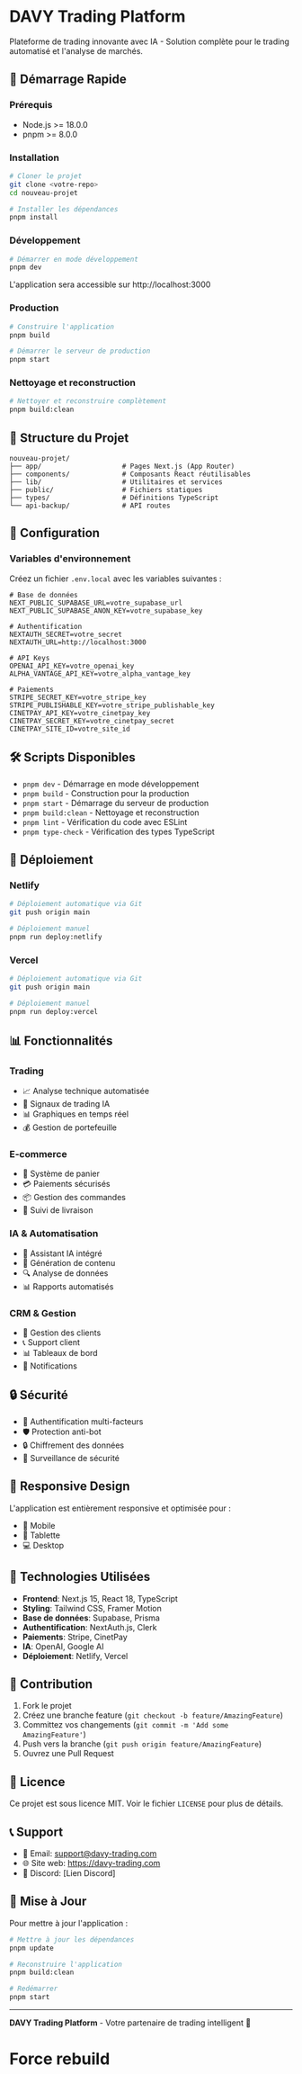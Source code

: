 # DAVY Trading Platform

Plateforme de trading innovante avec IA - Solution complète pour le trading automatisé et l'analyse de marchés.

## 🚀 Démarrage Rapide

### Prérequis
- Node.js >= 18.0.0
- pnpm >= 8.0.0

### Installation
```bash
# Cloner le projet
git clone <votre-repo>
cd nouveau-projet

# Installer les dépendances
pnpm install
```

### Développement
```bash
# Démarrer en mode développement
pnpm dev
```
L'application sera accessible sur http://localhost:3000

### Production
```bash
# Construire l'application
pnpm build

# Démarrer le serveur de production
pnpm start
```

### Nettoyage et reconstruction
```bash
# Nettoyer et reconstruire complètement
pnpm build:clean
```

## 📁 Structure du Projet

```
nouveau-projet/
├── app/                    # Pages Next.js (App Router)
├── components/             # Composants React réutilisables
├── lib/                    # Utilitaires et services
├── public/                 # Fichiers statiques
├── types/                  # Définitions TypeScript
└── api-backup/             # API routes
```

## 🔧 Configuration

### Variables d'environnement
Créez un fichier `.env.local` avec les variables suivantes :

```env
# Base de données
NEXT_PUBLIC_SUPABASE_URL=votre_supabase_url
NEXT_PUBLIC_SUPABASE_ANON_KEY=votre_supabase_key

# Authentification
NEXTAUTH_SECRET=votre_secret
NEXTAUTH_URL=http://localhost:3000

# API Keys
OPENAI_API_KEY=votre_openai_key
ALPHA_VANTAGE_API_KEY=votre_alpha_vantage_key

# Paiements
STRIPE_SECRET_KEY=votre_stripe_key
STRIPE_PUBLISHABLE_KEY=votre_stripe_publishable_key
CINETPAY_API_KEY=votre_cinetpay_key
CINETPAY_SECRET_KEY=votre_cinetpay_secret
CINETPAY_SITE_ID=votre_site_id
```

## 🛠️ Scripts Disponibles

- `pnpm dev` - Démarrage en mode développement
- `pnpm build` - Construction pour la production
- `pnpm start` - Démarrage du serveur de production
- `pnpm build:clean` - Nettoyage et reconstruction
- `pnpm lint` - Vérification du code avec ESLint
- `pnpm type-check` - Vérification des types TypeScript

## 🚀 Déploiement

### Netlify
```bash
# Déploiement automatique via Git
git push origin main

# Déploiement manuel
pnpm run deploy:netlify
```

### Vercel
```bash
# Déploiement automatique via Git
git push origin main

# Déploiement manuel
pnpm run deploy:vercel
```

## 📊 Fonctionnalités

### Trading
- 📈 Analyse technique automatisée
- 🤖 Signaux de trading IA
- 📊 Graphiques en temps réel
- 💰 Gestion de portefeuille

### E-commerce
- 🛒 Système de panier
- 💳 Paiements sécurisés
- 📦 Gestion des commandes
- 🚚 Suivi de livraison

### IA & Automatisation
- 🤖 Assistant IA intégré
- 📝 Génération de contenu
- 🔍 Analyse de données
- 📊 Rapports automatisés

### CRM & Gestion
- 👥 Gestion des clients
- 📞 Support client
- 📊 Tableaux de bord
- 🔔 Notifications

## 🔒 Sécurité

- 🔐 Authentification multi-facteurs
- 🛡️ Protection anti-bot
- 🔒 Chiffrement des données
- 🚨 Surveillance de sécurité

## 📱 Responsive Design

L'application est entièrement responsive et optimisée pour :
- 📱 Mobile
- 📱 Tablette
- 💻 Desktop

## 🎨 Technologies Utilisées

- **Frontend**: Next.js 15, React 18, TypeScript
- **Styling**: Tailwind CSS, Framer Motion
- **Base de données**: Supabase, Prisma
- **Authentification**: NextAuth.js, Clerk
- **Paiements**: Stripe, CinetPay
- **IA**: OpenAI, Google AI
- **Déploiement**: Netlify, Vercel

## 🤝 Contribution

1. Fork le projet
2. Créez une branche feature (`git checkout -b feature/AmazingFeature`)
3. Committez vos changements (`git commit -m 'Add some AmazingFeature'`)
4. Push vers la branche (`git push origin feature/AmazingFeature`)
5. Ouvrez une Pull Request

## 📄 Licence

Ce projet est sous licence MIT. Voir le fichier `LICENSE` pour plus de détails.

## 📞 Support

- 📧 Email: support@davy-trading.com
- 🌐 Site web: https://davy-trading.com
- 📱 Discord: [Lien Discord]

## 🔄 Mise à Jour

Pour mettre à jour l'application :

```bash
# Mettre à jour les dépendances
pnpm update

# Reconstruire l'application
pnpm build:clean

# Redémarrer
pnpm start
```

---

**DAVY Trading Platform** - Votre partenaire de trading intelligent 🚀
# Force rebuild
